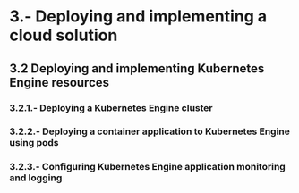 

# 3.-  Deploying and implementing a cloud solution
## 3.2 Deploying and implementing Kubernetes Engine resources
### 3.2.1.- Deploying a Kubernetes Engine cluster
### 3.2.2.- Deploying a container application to Kubernetes Engine using pods
### 3.2.3.- Configuring Kubernetes Engine application monitoring and logging

